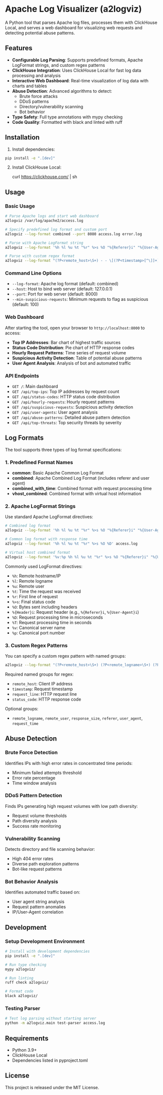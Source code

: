 # Apache Log Visualizer (a2logviz)

A Python tool that parses Apache log files, processes them with ClickHouse Local, and serves a web dashboard for visualizing web requests and detecting potential abuse patterns.

## Features

- **Configurable Log Parsing**: Supports predefined formats, Apache LogFormat strings, and custom regex patterns
- **ClickHouse Integration**: Uses ClickHouse Local for fast log data processing and analysis
- **Interactive Web Dashboard**: Real-time visualization of log data with charts and tables
- **Abuse Detection**: Advanced algorithms to detect:
  - Brute force attacks
  - DDoS patterns
  - Directory/vulnerability scanning
  - Bot behavior
- **Type Safety**: Full type annotations with mypy checking
- **Code Quality**: Formatted with black and linted with ruff

## Installation

1. Install dependencies:

```bash
pip install -e ".[dev]"
```

2. Install ClickHouse Local:

   curl https://clickhouse.com/ | sh

## Usage

### Basic Usage

```bash
# Parse Apache logs and start web dashboard
a2logviz /var/log/apache2/access.log

# Specify predefined log format and custom port
a2logviz --log-format combined --port 8080 access.log error.log

# Parse with Apache LogFormat string
a2logviz --log-format '%h %l %u %t "%r" %>s %O "%{Referer}i" "%{User-Agent}i"' access.log

# Parse with custom regex format
a2logviz --log-format "(?P<remote_host>\S+) - - \[(?P<timestamp>[^\]]+)\] \"(?P<request_line>[^\"]*)\" (?P<status_code>\d+) (?P<response_size>\S+)" custom.log
```

### Command Line Options

- `--log-format`: Apache log format (default: combined)
- `--host`: Host to bind web server (default: 127.0.0.1)
- `--port`: Port for web server (default: 8000)
- `--min-suspicious-requests`: Minimum requests to flag as suspicious (default: 100)

### Web Dashboard

After starting the tool, open your browser to `http://localhost:8000` to access:

- **Top IP Addresses**: Bar chart of highest traffic sources
- **Status Code Distribution**: Pie chart of HTTP response codes
- **Hourly Request Patterns**: Time series of request volume
- **Suspicious Activity Detection**: Table of potential abuse patterns
- **User Agent Analysis**: Analysis of bot and automated traffic

### API Endpoints

- `GET /`: Main dashboard
- `GET /api/top-ips`: Top IP addresses by request count
- `GET /api/status-codes`: HTTP status code distribution
- `GET /api/hourly-requests`: Hourly request patterns
- `GET /api/suspicious-requests`: Suspicious activity detection
- `GET /api/user-agents`: User agent analysis
- `GET /api/abuse-patterns`: Detailed abuse pattern detection
- `GET /api/top-threats`: Top security threats by severity

## Log Formats

The tool supports three types of log format specifications:

### 1. Predefined Format Names

- **common**: Basic Apache Common Log Format
- **combined**: Apache Combined Log Format (includes referer and user agent)
- **combined_with_time**: Combined format with request processing time
- **vhost_combined**: Combined format with virtual host information

### 2. Apache LogFormat Strings

Use standard Apache LogFormat directives:

```bash
# Combined log format
a2logviz --log-format '%h %l %u %t "%r" %>s %O "%{Referer}i" "%{User-Agent}i"' access.log

# Common log format with response time
a2logviz --log-format '%h %l %u %t "%r" %>s %O %D' access.log

# Virtual host combined format
a2logviz --log-format '%v:%p %h %l %u %t "%r" %>s %O "%{Referer}i" "%{User-Agent}i"' access.log
```

Commonly used LogFormat directives:

- `%h`: Remote hostname/IP
- `%l`: Remote logname
- `%u`: Remote user
- `%t`: Time the request was received
- `%r`: First line of request
- `%>s`: Final status code
- `%O`: Bytes sent including headers
- `%{Header}i`: Request header (e.g., `%{Referer}i`, `%{User-Agent}i`)
- `%D`: Request processing time in microseconds
- `%T`: Request processing time in seconds
- `%v`: Canonical server name
- `%p`: Canonical port number

### 3. Custom Regex Patterns

You can specify a custom regex pattern with named groups:

```bash
a2logviz --log-format "(?P<remote_host>\S+) (?P<remote_logname>\S+) (?P<remote_user>\S+) \[(?P<timestamp>[^\]]+)\] \"(?P<request_line>[^\"]*)\\" (?P<status_code>\d+) (?P<response_size>\S+)" logs.txt
```

Required named groups for regex:

- `remote_host`: Client IP address
- `timestamp`: Request timestamp
- `request_line`: HTTP request line
- `status_code`: HTTP response code

Optional groups:

- `remote_logname`, `remote_user`, `response_size`, `referer`, `user_agent`, `request_time`

## Abuse Detection

### Brute Force Detection

Identifies IPs with high error rates in concentrated time periods:

- Minimum failed attempts threshold
- Error rate percentage
- Time window analysis

### DDoS Pattern Detection

Finds IPs generating high request volumes with low path diversity:

- Request volume thresholds
- Path diversity analysis
- Success rate monitoring

### Vulnerability Scanning

Detects directory and file scanning behavior:

- High 404 error rates
- Diverse path exploration patterns
- Bot-like request patterns

### Bot Behavior Analysis

Identifies automated traffic based on:

- User agent string analysis
- Request pattern anomalies
- IP/User-Agent correlation

## Development

### Setup Development Environment

```bash
# Install with development dependencies
pip install -e ".[dev]"

# Run type checking
mypy a2logviz/

# Run linting
ruff check a2logviz/

# Format code
black a2logviz/
```

### Testing Parser

```bash
# Test log parsing without starting server
python -m a2logviz.main test-parser access.log
```

## Requirements

- Python 3.9+
- ClickHouse Local
- Dependencies listed in pyproject.toml

## License

This project is released under the MIT License.
